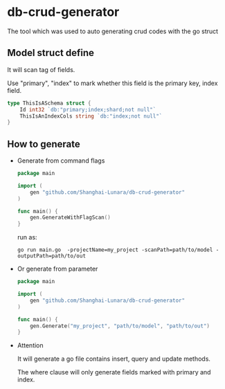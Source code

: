 # db-crud-generator
The tool which was used to auto generating crud codes with the go struct


## Model struct define

It will scan tag of fields.

Use "primary", "index" to mark whether this field is the primary key, index field.

```go
type ThisIsASchema struct {
	Id int32 `db:"primary;index;shard;not null"`
	ThisIsAnIndexCols string `db:"index;not null"`
}
```

## How to generate

- Generate from command flags
  
    ```go
    package main
    
    import (
        gen "github.com/Shanghai-Lunara/db-crud-generator"
    )
    
    func main() {
        gen.GenerateWithFlagScan()
    }
    
    ```
    
    run as: 
    
    ```shell
    go run main.go  -projectName=my_project -scanPath=path/to/model -outputPath=path/to/out 
    ```

- Or generate from parameter
    ```go
    package main
    
    import (
        gen "github.com/Shanghai-Lunara/db-crud-generator"
    )
    
    func main() {
        gen.Generate("my_project", "path/to/model", "path/to/out")
    }
    
    ```

- Attention

    It will generate a go file contains insert, query and update methods.
    
    The where clause will only generate fields marked with primary and index.